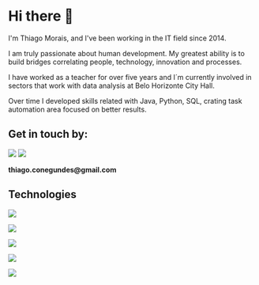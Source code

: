 # Hi there 👋

I'm Thiago Morais, and I've been working in the IT field since 2014. 

I am truly passionate about human development.
My  greatest ability is to build bridges correlating people, technology, innovation and processes.

I have worked as a teacher for over five years and I´m currently involved in sectors that work with data analysis at Belo Horizonte City Hall.

Over time I developed skills related with Java, Python, SQL, crating task automation area focused on better results.

<h2>Get in touch by:</h2>
   <a href="https://www.linkedin.com/in/thiago-conegundes-morais/" target="_blank"><img src="https://img.shields.io/badge/-LinkedIn-%230077B5?style=for-the-badge&logo=linkedin&logoColor=white" target="_blank"></a> 
  <a href = "thiago.conegundes@gmail.com"><img src="https://img.shields.io/badge/-Gmail-%23333?style=for-the-badge&logo=gmail&logoColor=white" target="_blank"> </a>
  <p><strong> thiago.conegundes@gmail.com <strong></p>

<h2>Technologies</h2>

 <P> <img align="center"  src="https://img.shields.io/badge/Python-3776AB?style=for-the-badge&logo=python&logoColor=white"> </p>

 <P> <img align="center"  src="https://img.shields.io/badge/HTML5-E34F26?style=for-the-badge&logo=html5&logoColor=white"> </p>

 <P> <img align="center"  src="https://img.shields.io/badge/Java-ED8B00?style=for-the-badge&logo=java&logoColor=white"> </p>

  <P> <img align="center"  src="https://img.shields.io/badge/PHP-777BB4?style=for-the-badge&logo=php&logoColor=white"> </p>

  <P> <img align="center"  src="https://img.shields.io/badge/JavaScript-F7DF1E?style=for-the-badge&logo=javascript&logoColor=black"> </p>
